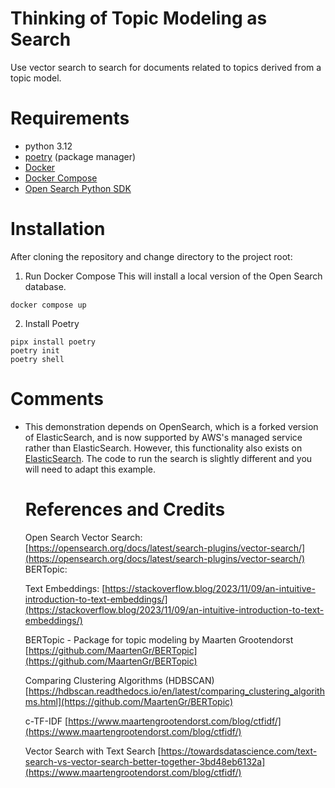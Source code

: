 # Thinking of Topic Modeling as Search
Use vector search to search for documents related to topics derived from a topic
model.

# Requirements
- python 3.12
- [poetry]() (package manager)
- [Docker]()
- [Docker Compose](https://docs.docker.com/compose/install/)
- [Open Search Python SDK]()

# Installation
After cloning the repository and change directory to the project root:

1. Run Docker Compose
This will install a local version of the Open Search database.
```
docker compose up
```
2. Install Poetry
 ```
 pipx install poetry
 poetry init
 poetry shell
 ```

# Comments
- This demonstration depends on OpenSearch, which is a forked version of
  ElasticSearch, and is now supported by AWS's managed service rather than
  ElasticSearch.
  However, this functionality also exists on
  [ElasticSearch](https://www.elastic.co/guide/en/elasticsearch/reference/current/dense-vector.html).
  The code to run the search is slightly different and you will need to adapt
  this example.

  # References and Credits
  Open Search Vector Search:
  [https://opensearch.org/docs/latest/search-plugins/vector-search/](https://opensearch.org/docs/latest/search-plugins/vector-search/)
  BERTopic:

  Text Embeddings:
  [https://stackoverflow.blog/2023/11/09/an-intuitive-introduction-to-text-embeddings/](https://stackoverflow.blog/2023/11/09/an-intuitive-introduction-to-text-embeddings/)

  BERTopic - Package for topic modeling by Maarten Grootendorst
  [https://github.com/MaartenGr/BERTopic](https://github.com/MaartenGr/BERTopic)

  Comparing Clustering Algorithms (HDBSCAN)
  [https://hdbscan.readthedocs.io/en/latest/comparing_clustering_algorithms.html](https://github.com/MaartenGr/BERTopic)

  c-TF-IDF
  [https://www.maartengrootendorst.com/blog/ctfidf/](https://www.maartengrootendorst.com/blog/ctfidf/)

  Vector Search with Text Search
 [https://towardsdatascience.com/text-search-vs-vector-search-better-together-3bd48eb6132a](https://www.maartengrootendorst.com/blog/ctfidf/)
